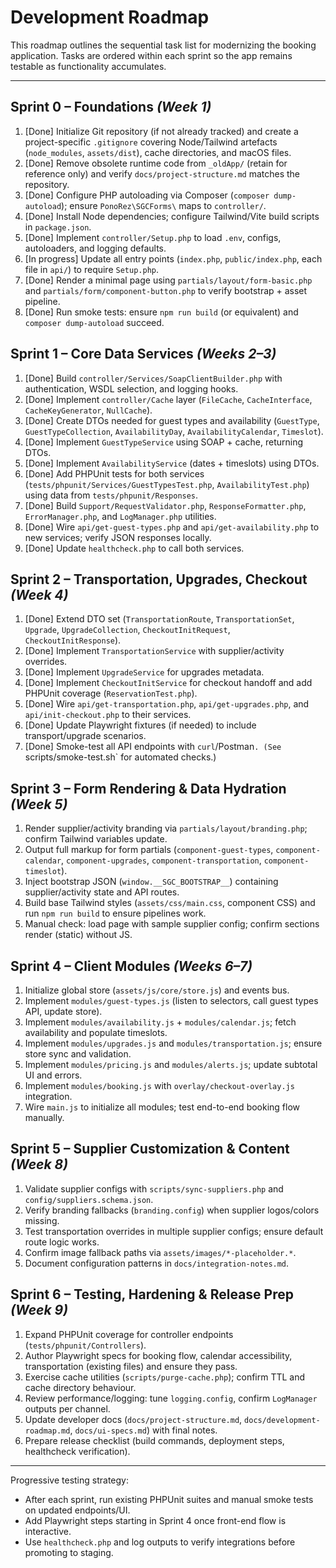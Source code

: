 # Development Roadmap

This roadmap outlines the sequential task list for modernizing the booking application. Tasks are ordered within each sprint so the app remains testable as functionality accumulates.

---

## Sprint 0 – Foundations _(Week 1)_
1. [Done] Initialize Git repository (if not already tracked) and create a project-specific `.gitignore` covering Node/Tailwind artefacts (`node_modules`, `assets/dist`), cache directories, and macOS files.
2. [Done] Remove obsolete runtime code from `_oldApp/` (retain for reference only) and verify `docs/project-structure.md` matches the repository.
3. [Done] Configure PHP autoloading via Composer (`composer dump-autoload`); ensure `PonoRez\SGCForms\` maps to `controller/`.
4. [Done] Install Node dependencies; configure Tailwind/Vite build scripts in `package.json`.
5. [Done] Implement `controller/Setup.php` to load `.env`, configs, autoloaders, and logging defaults.
6. [In progress] Update all entry points (`index.php`, `public/index.php`, each file in `api/`) to require `Setup.php`.
7. [Done] Render a minimal page using `partials/layout/form-basic.php` and `partials/form/component-button.php` to verify bootstrap + asset pipeline.
8. [Done] Run smoke tests: ensure `npm run build` (or equivalent) and `composer dump-autoload` succeed.

## Sprint 1 – Core Data Services _(Weeks 2–3)_
1. [Done] Build `controller/Services/SoapClientBuilder.php` with authentication, WSDL selection, and logging hooks.
2. [Done] Implement `controller/Cache` layer (`FileCache`, `CacheInterface`, `CacheKeyGenerator`, `NullCache`).
3. [Done] Create DTOs needed for guest types and availability (`GuestType`, `GuestTypeCollection`, `AvailabilityDay`, `AvailabilityCalendar`, `Timeslot`).
4. [Done] Implement `GuestTypeService` using SOAP + cache, returning DTOs.
5. [Done] Implement `AvailabilityService` (dates + timeslots) using DTOs.
6. [Done] Add PHPUnit tests for both services (`tests/phpunit/Services/GuestTypesTest.php`, `AvailabilityTest.php`) using data from `tests/phpunit/Responses`.
7. [Done] Build `Support/RequestValidator.php`, `ResponseFormatter.php`, `ErrorManager.php`, and `LogManager.php` utilities.
8. [Done] Wire `api/get-guest-types.php` and `api/get-availability.php` to new services; verify JSON responses locally.
9. [Done] Update `healthcheck.php` to call both services.

## Sprint 2 – Transportation, Upgrades, Checkout _(Week 4)_
1. [Done] Extend DTO set (`TransportationRoute`, `TransportationSet`, `Upgrade`, `UpgradeCollection`, `CheckoutInitRequest`, `CheckoutInitResponse`).
2. [Done] Implement `TransportationService` with supplier/activity overrides.
3. [Done] Implement `UpgradeService` for upgrades metadata.
4. [Done] Implement `CheckoutInitService` for checkout handoff and add PHPUnit coverage (`ReservationTest.php`).
5. [Done] Wire `api/get-transportation.php`, `api/get-upgrades.php`, and `api/init-checkout.php` to their services.
6. [Done] Update Playwright fixtures (if needed) to include transport/upgrade scenarios.
7. [Done] Smoke-test all API endpoints with `curl`/Postman`. (See `scripts/smoke-test.sh` for automated checks.)

## Sprint 3 – Form Rendering & Data Hydration _(Week 5)_
1. Render supplier/activity branding via `partials/layout/branding.php`; confirm Tailwind variables update.
2. Output full markup for form partials (`component-guest-types`, `component-calendar`, `component-upgrades`, `component-transportation`, `component-timeslot`).
3. Inject bootstrap JSON (`window.__SGC_BOOTSTRAP__`) containing supplier/activity state and API routes.
4. Build base Tailwind styles (`assets/css/main.css`, component CSS) and run `npm run build` to ensure pipelines work.
5. Manual check: load page with sample supplier config; confirm sections render (static) without JS.

## Sprint 4 – Client Modules _(Weeks 6–7)_
1. Initialize global store (`assets/js/core/store.js`) and events bus.
2. Implement `modules/guest-types.js` (listen to selectors, call guest types API, update store).
3. Implement `modules/availability.js` + `modules/calendar.js`; fetch availability and populate timeslots.
4. Implement `modules/upgrades.js` and `modules/transportation.js`; ensure store sync and validation.
5. Implement `modules/pricing.js` and `modules/alerts.js`; update subtotal UI and errors.
6. Implement `modules/booking.js` with `overlay/checkout-overlay.js` integration.
7. Wire `main.js` to initialize all modules; test end-to-end booking flow manually.

## Sprint 5 – Supplier Customization & Content _(Week 8)_
1. Validate supplier configs with `scripts/sync-suppliers.php` and `config/suppliers.schema.json`.
2. Verify branding fallbacks (`branding.config`) when supplier logos/colors missing.
3. Test transportation overrides in multiple supplier configs; ensure default route logic works.
4. Confirm image fallback paths via `assets/images/*-placeholder.*`.
5. Document configuration patterns in `docs/integration-notes.md`.

## Sprint 6 – Testing, Hardening & Release Prep _(Week 9)_
1. Expand PHPUnit coverage for controller endpoints (`tests/phpunit/Controllers`).
2. Author Playwright specs for booking flow, calendar accessibility, transportation (existing files) and ensure they pass.
3. Exercise cache utilities (`scripts/purge-cache.php`); confirm TTL and cache directory behaviour.
4. Review performance/logging: tune `logging.config`, confirm `LogManager` outputs per channel.
5. Update developer docs (`docs/project-structure.md`, `docs/development-roadmap.md`, `docs/ui-specs.md`) with final notes.
6. Prepare release checklist (build commands, deployment steps, healthcheck verification).

---

Progressive testing strategy:
- After each sprint, run existing PHPUnit suites and manual smoke tests on updated endpoints/UI.
- Add Playwright steps starting in Sprint 4 once front-end flow is interactive.
- Use `healthcheck.php` and log outputs to verify integrations before promoting to staging.
